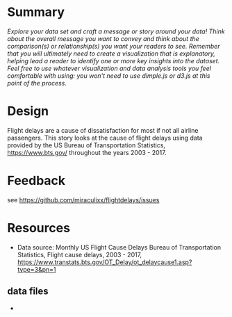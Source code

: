 # Summary

_Explore your data set and craft a message or story around your data!
Think about the overall message you want to convey and think about the
comparison(s) or relationship(s) you want your readers to see.
Remember that you will ultimately need to create a visualization that
is explanatory, helping lead a reader to identify one or more key insights
into the dataset. Feel free to use whatever visualization and data analysis
tools you feel comfortable with using: you won't need to use dimple.js
or d3.js at this point of the process._

# Design

Flight delays are a cause of dissatisfaction for most if not all airline passengers. This story looks
at the cause of flight delays using data provided by the US Bureau of Transportation Statistics,
https://www.bts.gov/ throughout the years 2003 - 2017. 

# Feedback

see https://github.com/miraculixx/flightdelays/issues

# Resources

* Data source: Monthly US Flight Cause Delays Bureau of Transportation Statistics, Flight cause delays, 2003 - 2017,
  https://www.transtats.bts.gov/OT_Delay/ot_delaycause1.asp?type=3&pn=1

## data files

* 

